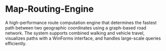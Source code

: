 # Map-Routing-Engine
A high-performance route computation engine that determines the fastest path between two geographic coordinates using a graph-based road network. The system supports combined walking and vehicle travel, visualizes paths with a WinForms interface, and handles large-scale queries efficiently.
